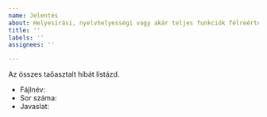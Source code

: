 ```yaml
---
name: Jelentés
about: Helyesírási, nyelvhelyességi vagy akár teljes funkciók félreértelmezésének bejelentése
title: ''
labels: ''
assignees: ''

---
```

Az összes taőasztalt hibát listázd.

* Fájlnév: 
* Sor száma: 
* Javaslat: 
